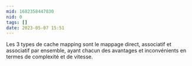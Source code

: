```yaml
---
mid: 1682358447830
nid: 0
tags: []
date: 2023-05-07 15:51
---
```



Les 3 types de cache mapping sont le mappage direct, associatif et associatif par ensemble, ayant chacun des avantages et inconvénients en termes de complexité et de vitesse.